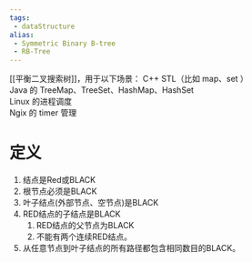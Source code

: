 ```yaml
---
tags:
 - dataStructure 
alias:
 - Symmetric Binary B-tree
 - RB-Tree
---
```

[[平衡二叉搜索树]]，用于以下场景：
C++ STL（比如 map、set ）  
Java 的 TreeMap、TreeSet、HashMap、HashSet  
Linux 的进程调度  
Ngix 的 timer 管理
# 定义
1. 结点是Red或BLACK
2. 根节点必须是BLACK
3. 叶子结点(外部节点、空节点)是BLACK
4. RED结点的子结点是BLACK
	1. RED结点的父节点为BLACK
	2. 不能有两个连续RED结点。
5. 从任意节点到叶子结点的所有路径都包含相同数目的BLACK。

